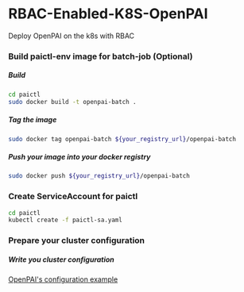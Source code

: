 # RBAC-Enabled-K8S-OpenPAI
Deploy OpenPAI on the k8s with RBAC

### Build paictl-env image for batch-job (Optional)

##### Build

```bash
cd paictl
sudo docker build -t openpai-batch .
```
##### Tag the image 

```bash
sudo docker tag openpai-batch ${your_registry_url}/openpai-batch
```

##### Push your image into your docker registry

```bash
sudo docker push ${your_registry_url}/openpai-batch
```

### Create ServiceAccount for paictl

```bash
cd paictl
kubectl create -f paictl-sa.yaml
``` 

### Prepare your cluster configuration

##### Write you cluster configuration

[OpenPAI's configuration example](https://github.com/microsoft/pai/tree/pai-0.14.y/examples/cluster-configuration)
